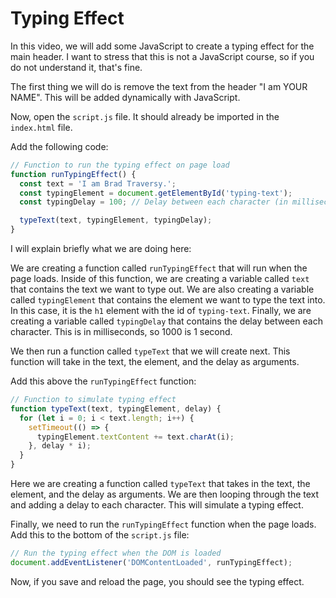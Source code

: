 # Typing Effect

In this video, we will add some JavaScript to create a typing effect for the main header. I want to stress that this is not a JavaScript course, so if you do not understand it, that's fine.

The first thing we will do is remove the text from the header "I am YOUR NAME". This will be added dynamically with JavaScript.

Now, open the `script.js` file. It should already be imported in the `index.html` file.

Add the following code:

```js
// Function to run the typing effect on page load
function runTypingEffect() {
  const text = 'I am Brad Traversy.';
  const typingElement = document.getElementById('typing-text');
  const typingDelay = 100; // Delay between each character (in milliseconds)

  typeText(text, typingElement, typingDelay);
}
```

I will explain briefly what we are doing here:

We are creating a function called `runTypingEffect` that will run when the page loads. Inside of this function, we are creating a variable called `text` that contains the text we want to type out. We are also creating a variable called `typingElement` that contains the element we want to type the text into. In this case, it is the `h1` element with the id of `typing-text`. Finally, we are creating a variable called `typingDelay` that contains the delay between each character. This is in milliseconds, so 1000 is 1 second.

We then run a function called `typeText` that we will create next. This function will take in the text, the element, and the delay as arguments.

Add this above the `runTypingEffect` function:

```js
// Function to simulate typing effect
function typeText(text, typingElement, delay) {
  for (let i = 0; i < text.length; i++) {
    setTimeout(() => {
      typingElement.textContent += text.charAt(i);
    }, delay * i);
  }
}
```

Here we are creating a function called `typeText` that takes in the text, the element, and the delay as arguments. We are then looping through the text and adding a delay to each character. This will simulate a typing effect.

Finally, we need to run the `runTypingEffect` function when the page loads. Add this to the bottom of the `script.js` file:

```js
// Run the typing effect when the DOM is loaded
document.addEventListener('DOMContentLoaded', runTypingEffect);
```

Now, if you save and reload the page, you should see the typing effect.
